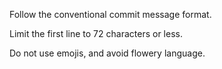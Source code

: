 Follow the conventional commit message format.

Limit the first line to 72 characters or less.

Do not use emojis, and avoid flowery language.
